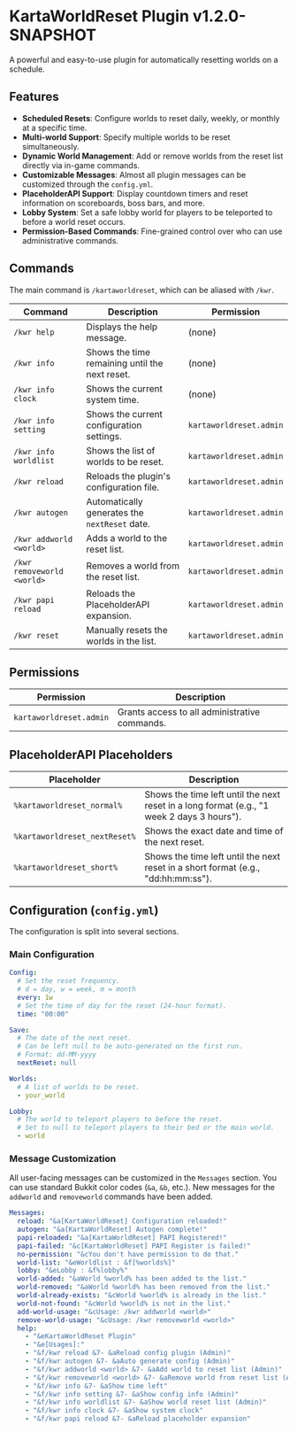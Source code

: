 # KartaWorldReset Plugin v1.2.0-SNAPSHOT

A powerful and easy-to-use plugin for automatically resetting worlds on a schedule.

## Features
- **Scheduled Resets**: Configure worlds to reset daily, weekly, or monthly at a specific time.
- **Multi-world Support**: Specify multiple worlds to be reset simultaneously.
- **Dynamic World Management**: Add or remove worlds from the reset list directly via in-game commands.
- **Customizable Messages**: Almost all plugin messages can be customized through the `config.yml`.
- **PlaceholderAPI Support**: Display countdown timers and reset information on scoreboards, boss bars, and more.
- **Lobby System**: Set a safe lobby world for players to be teleported to before a world reset occurs.
- **Permission-Based Commands**: Fine-grained control over who can use administrative commands.

## Commands
The main command is `/kartaworldreset`, which can be aliased with `/kwr`.

| Command                  | Description                               | Permission              |
|--------------------------|-------------------------------------------|-------------------------|
| `/kwr help`              | Displays the help message.                | (none)                  |
| `/kwr info`              | Shows the time remaining until the next reset. | (none)                  |
| `/kwr info clock`        | Shows the current system time.            | (none)                  |
| `/kwr info setting`      | Shows the current configuration settings. | `kartaworldreset.admin` |
| `/kwr info worldlist`    | Shows the list of worlds to be reset.     | `kartaworldreset.admin` |
| `/kwr reload`            | Reloads the plugin's configuration file.  | `kartaworldreset.admin` |
| `/kwr autogen`           | Automatically generates the `nextReset` date. | `kartaworldreset.admin` |
| `/kwr addworld <world>`  | Adds a world to the reset list.           | `kartaworldreset.admin` |
| `/kwr removeworld <world>`| Removes a world from the reset list.      | `kartaworldreset.admin` |
| `/kwr papi reload`       | Reloads the PlaceholderAPI expansion.     | `kartaworldreset.admin` |
| `/kwr reset`             | Manually resets the worlds in the list.   | `kartaworldreset.admin` |

## Permissions
| Permission              | Description                               |
|-------------------------|-------------------------------------------|
| `kartaworldreset.admin` | Grants access to all administrative commands. |

## PlaceholderAPI Placeholders
| Placeholder             | Description                               |
|-------------------------|-------------------------------------------|
| `%kartaworldreset_normal%`| Shows the time left until the next reset in a long format (e.g., "1 week 2 days 3 hours"). |
| `%kartaworldreset_nextReset%`| Shows the exact date and time of the next reset. |
| `%kartaworldreset_short%` | Shows the time left until the next reset in a short format (e.g., "dd:hh:mm:ss"). |

## Configuration (`config.yml`)
The configuration is split into several sections.

### Main Configuration
```yaml
Config:
  # Set the reset frequency.
  # d = day, w = week, m = month
  every: 1w
  # Set the time of day for the reset (24-hour format).
  time: "00:00"

Save:
  # The date of the next reset.
  # Can be left null to be auto-generated on the first run.
  # Format: dd-MM-yyyy
  nextReset: null

Worlds:
  # A list of worlds to be reset.
  - your_world

Lobby:
  # The world to teleport players to before the reset.
  # Set to null to teleport players to their bed or the main world.
  - world
```

### Message Customization
All user-facing messages can be customized in the `Messages` section. You can use standard Bukkit color codes (`&a`, `&b`, etc.).
New messages for the `addworld` and `removeworld` commands have been added.

```yaml
Messages:
  reload: "&a[KartaWorldReset] Configuration reloaded!"
  autogen: "&a[KartaWorldReset] Autogen complete!"
  papi-reloaded: "&a[KartaWorldReset] PAPI Registered!"
  papi-failed: "&c[KartaWorldReset] PAPI Register is failed!"
  no-permission: "&cYou don't have permission to do that."
  world-list: "&eWorldlist : &f[%worlds%]"
  lobby: "&eLobby : &f%lobby%"
  world-added: "&aWorld %world% has been added to the list."
  world-removed: "&aWorld %world% has been removed from the list."
  world-already-exists: "&cWorld %world% is already in the list."
  world-not-found: "&cWorld %world% is not in the list."
  add-world-usage: "&cUsage: /kwr addworld <world>"
  remove-world-usage: "&cUsage: /kwr removeworld <world>"
  help:
    - "&eKartaWorldReset Plugin"
    - "&e[Usages]:"
    - "&f/kwr reload &7- &aReload config plugin (Admin)"
    - "&f/kwr autogen &7- &aAuto generate config (Admin)"
    - "&f/kwr addworld <world> &7- &aAdd world to reset list (Admin)"
    - "&f/kwr removeworld <world> &7- &aRemove world from reset list (Admin)"
    - "&f/kwr info &7- &aShow time left"
    - "&f/kwr info setting &7- &aShow config info (Admin)"
    - "&f/kwr info worldlist &7- &aShow world reset list (Admin)"
    - "&f/kwr info clock &7- &aShow system clock"
    - "&f/kwr papi reload &7- &aReload placeholder expansion"
```
